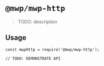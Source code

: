 # `@mwp/mwp-http`

> TODO: description

## Usage

```
const mwpHttp = require('@mwp/mwp-http');

// TODO: DEMONSTRATE API
```
